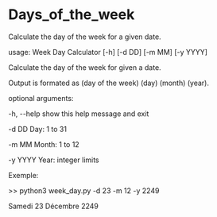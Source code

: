 # Days_of_the_week
Calculate the day of the week for a given date.

usage: Week Day Calculator [-h] [-d DD] [-m MM] [-y YYYY]

Calculate the day of the week for given a date.

Output is formated as (day of the week) (day) (month) (year).

optional arguments:

 -h, --help  show this help message and exit

 -d DD       Day: 1 to 31

 -m MM       Month: 1 to 12

 -y YYYY     Year: integer limits

Exemple:

\>\> python3 week_day.py -d 23 -m 12 -y 2249

Samedi 23 Décembre 2249
